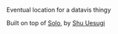 Eventual location for a datavis thingy


Built on top of <a href="http://chibicode.github.io/solo">Solo</a>, by [Shu Uesugi](https://github.com/chibicode)

